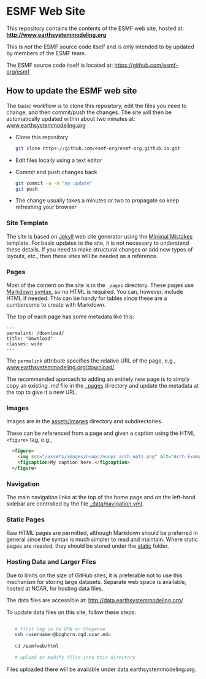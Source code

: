 # ESMF Web Site

This repository contains the contents of the ESMF web site, hosted at:
**http://www.earthsystemmodeling.org**

This is *not* the ESMF source code itself and is only intended to 
by updated by members of the ESMF team.

The ESMF source code itself is located at:
https://github.com/esmf-org/esmf


## How to update the ESMF web site

The basic workflow is to clone this repository, edit the files you need to change,
and then commit/push the changes.  The site will then be automatically updated within 
about two minutes at: www.earthsystemmodeling.org

- Clone this repository
  
  ```bash
  git clone https://github.com/esmf-org/esmf-org.github.io.git
  ```

- Edit files locally using a text editor
- Commit and push changes back

  ```bash
  git commit -a -m "my update"
  git push
  ```
- The change usually takes a minutes or two to propagate so keep refreshing your browser

### Site Template

The site is based on [Jekyll](https://jekyllrb.com/docs/github-pages/) 
web site generator using the [Minimal Mistakes](https://mmistakes.github.io/minimal-mistakes/) 
template.  For basic updates to the site, it is not necessary to understand
these details.  If you need to make structural changes or add new types of
layouts, etc., then these sites will be needed as a reference.

### Pages

Most of the content on the site is in the `_pages` directory.  These
pages use [Markdown syntax](https://www.markdownguide.org/cheat-sheet/), 
so no HTML is required.  You can, however,
include HTML if needed.  This can be handy for tables since these are
a cumbersome to create with Markdown.

The top of each page has some metadata like this:
   ```
   ---
   permalink: /download/
   title: "Download"
   classes: wide
   ---
   ```
The `permalink` attribute specifies the relative URL of the page, e.g., www.earthsystemmodeling.org/download/.

The recommended approach to adding an entirely new page is to simply copy an existing *.md* file
in the [_pages](https://github.com/esmf-org/esmf-org.github.io/tree/master/_pages) directory and update the metadata at the top to give it a new URL.

### Images

Images are in the [assets/images](https://github.com/esmf-org/esmf-org.github.io/tree/master/assets/images)
directory and subdirectories.

These can be referenced from a page and given a caption using the HTML `<figure>` tag, e.g.,
  
  ```html
    <figure>
      <img src="/assets/images/nuopc/nuopc_arch_opts.png" alt="Arch Example"/>
      <figcaption>My caption here.</figcaption>
    </figure>
  ```

### Navigation

The main navigation links at the top of the home page and on the left-hand sidebar are controlled
by the file [_data/navigation.yml](https://github.com/esmf-org/esmf-org.github.io/blob/master/_data/navigation.yml).

### Static Pages

Raw HTML pages are permitted, although Markdown should be preferred in general since the syntax
is much simpler to read and maintain.  Where static pages are needed, they should be stored
under the [static](https://github.com/esmf-org/esmf-org.github.io/tree/master/static) folder.

### Hosting Data and Larger Files

Due to limits on the size of GitHub sites, it is preferable not to use this mechanism for
storing large datasets.  Separate web space is available, hosted at NCAR, for hosting
data files.

The data files are accessible at:
http://data.earthsystemmodeling.org/

To update data files on this site, follow these steps:

```bash
   
   # first log in to VPN or Cheyenne
   ssh <username>@bighorn.cgd.ucar.edu
   
   cd /esmfweb/html
   
   # upload or modify files into this directory
```

Files uploaded there will be available under data.earthsystemmodeling.org.


